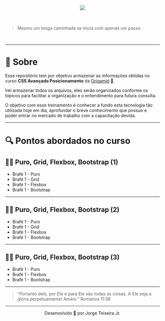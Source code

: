 <h1 align="center">

<img src="https://user-images.githubusercontent.com/53981704/87864529-bbda7400-c93f-11ea-925e-5686444a4a6c.png">

</h1>
<br>

> Mesmo um longa caminhada se inicia com apenas um passo.

<br>

---

# 🧾 Sobre

Esse repositório tem por objetivo armazenar as informações obtidas no curso **CSS Avançado Posicionamento** da [Origamid](https://www.origamid.com/curso/css-avancado-posicionamento) 🐺.

Irei armazenar todos os arquivos, eles serão organizados conforme os tópicos para facilitar a organização e o entendimento para futura consulta.

O objetivo com esse treinamento é conhecer a fundo esta tecnologia tão utilizada hoje em dia, aprofundar o breve conhecimento que possuo e poder entrar no mercado de trabalho com a capacitação devida.

---

# 🔍 Pontos abordados no curso

## 👶🏿 Puro, Grid, Flexbox, Bootstrap (1)

- Brafé 1 - Puro
- Brafé 1 - Grid
- Brafé 1 - Flexbox
- Brafé 1 - Bootstrap

---

## 🧒🏿 Puro, Grid, Flexbox, Bootstrap (2)

- Brafé 1 - Puro
- Brafé 1 - Grid
- Brafé 1 - Flexbox
- Brafé 1 - Bootstrap

---

## 🧔🏿 Puro, Grid, Flexbox, Bootstrap (3)

- Brafé 1 - Puro
- Brafé 1 - Flexbox
- Brafé 1 - Bootstrap

---

> "Portanto dele, por Ele e para Ele são todas as coisas. A Ele seja a glória perpetuamente! Amém."
> Romanos 11:36

---

<p align="center">Desenvolvido 🚀 por Jorge Teixeira Jr.</p>
